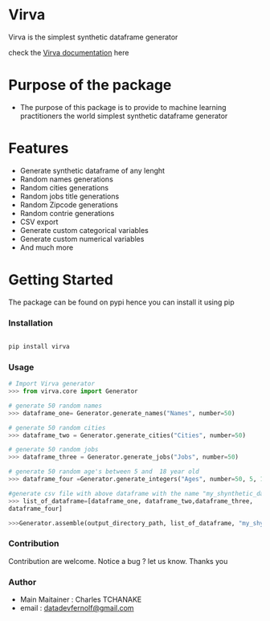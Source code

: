 # Virva

Virva is the simplest synthetic dataframe generator 

check the  [Virva documentation](https://charleslf2.github.io/virva/) here
# Purpose of the package
+  The purpose of this package is to provide to machine learning practitioners the world simplest synthetic dataframe generator


# Features
+ Generate synthetic dataframe of any lenght 
+ Random names generations
+ Random cities generations
+ Random jobs title generations
+ Random Zipcode generations
+ Random contrie generations
+ CSV export
+ Generate custom categorical variables
+ Generate custom numerical variables
+ And much more


# Getting Started
The package can be found on pypi hence you can install it using pip

### Installation

```bash

pip install virva

```
### Usage
```python
# Import Virva generator
>>> from virva.core import Generator

# generate 50 random names
>>> dataframe_one= Generator.generate_names("Names", number=50)

# generate 50 random cities
>>> dataframe_two = Generator.generate_cities("Cities", number=50)

# generate 50 random jobs
>>> dataframe_three = Generator.generate_jobs("Jobs", number=50)

# generate 50 random age's between 5 and  18 year old
>>> dataframe_four =Generator.generate_integers("Ages", number=50, 5, 18)

#generate csv file with above dataframe with the name "my_shynthetic_dataframe"
>>> list_of_dataframe=[dataframe_one, dataframe_two,dataframe_three,
dataframe_four]

>>>Generator.assemble(output_directory_path, list_of_dataframe, "my_shynthetic_dataframe")
```

### Contribution
Contribution are welcome.
Notice a bug ? let us know. Thanks you

### Author
+ Main Maitainer : Charles TCHANAKE
+ email : datadevfernolf@gmail.com 
